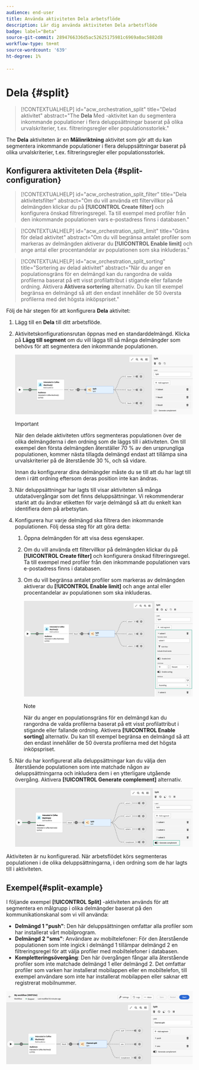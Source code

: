 ```yaml
---
audience: end-user
title: Använda aktiviteten Dela arbetsflöde
description: Lär dig använda aktiviteten Dela arbetsflöde
badge: label="Beta"
source-git-commit: 2894766336d5ac52625175981c6969a0ac5882d8
workflow-type: tm+mt
source-wordcount: '639'
ht-degree: 1%

---
```



# Dela {#split}

>[!CONTEXTUALHELP]
>id="acw_orchestration_split"
>title="Delad aktivitet"
>abstract="The **Dela** Med -aktivitet kan du segmentera inkommande populationer i flera deluppsättningar baserat på olika urvalskriterier, t.ex. filtreringsregler eller populationsstorlek."


The **Dela** aktiviteten är en **Målinriktning** aktivitet som gör att du kan segmentera inkommande populationer i flera deluppsättningar baserat på olika urvalskriterier, t.ex. filtreringsregler eller populationsstorlek.

## Konfigurera aktiviteten Dela {#split-configuration}

>[!CONTEXTUALHELP]
>id="acw_orchestration_split_filter"
>title="Dela aktivitetsfilter"
>abstract="Om du vill använda ett filtervillkor på delmängden klickar du på **[!UICONTROL Create filter]** och konfigurera önskad filtreringsregel. Ta till exempel med profiler från den inkommande populationen vars e-postadress finns i databasen."

>[!CONTEXTUALHELP]
>id="acw_orchestration_split_limit"
>title="Gräns för delad aktivitet"
>abstract="Om du vill begränsa antalet profiler som markeras av delmängden aktiverar du **[!UICONTROL Enable limit]** och ange antal eller procentandelar av populationen som ska inkluderas."


>[!CONTEXTUALHELP]
>id="acw_orchestration_split_sorting"
>title="Sortering av delad aktivitet"
>abstract="När du anger en populationsgräns för en delmängd kan du rangordna de valda profilerna baserat på ett visst profilattribut i stigande eller fallande ordning. Aktivera **Aktivera sortering** alternativ. Du kan till exempel begränsa en delmängd så att den endast innehåller de 50 översta profilerna med det högsta inköpspriset."


Följ de här stegen för att konfigurera **Dela** aktivitet:

1. Lägg till en **Dela** till ditt arbetsflöde.

1. Aktivitetskonfigurationsrutan öppnas med en standarddelmängd. Klicka på **Lägg till segment** om du vill lägga till så många delmängder som behövs för att segmentera den inkommande populationen.

   ![](../assets/workflow-split.png)

   >[!IMPORTANT]
   >
   >När den delade aktiviteten utförs segmenteras populationen över de olika delmängderna i den ordning som de läggs till i aktiviteten. Om till exempel den första delmängden återställer 70 % av den ursprungliga populationen, kommer nästa tillagda delmängd endast att tillämpa sina urvalskriterier på de återstående 30 %, och så vidare.
   >
   > Innan du konfigurerar dina delmängder måste du se till att du har lagt till dem i rätt ordning eftersom deras position inte kan ändras.

1. När deluppsättningar har lagts till visar aktiviteten så många utdataövergångar som det finns deluppsättningar. Vi rekommenderar starkt att du ändrar etiketten för varje delmängd så att du enkelt kan identifiera dem på arbetsytan.

1. Konfigurera hur varje delmängd ska filtrera den inkommande populationen. Följ dessa steg för att göra detta:

   1. Öppna delmängden för att visa dess egenskaper.

   1. Om du vill använda ett filtervillkor på delmängden klickar du på **[!UICONTROL Create filter]** och konfigurera önskad filtreringsregel. Ta till exempel med profiler från den inkommande populationen vars e-postadress finns i databasen.

   1. Om du vill begränsa antalet profiler som markeras av delmängden aktiverar du **[!UICONTROL Enable limit]** och ange antal eller procentandelar av populationen som ska inkluderas.

      ![](../assets/workflow-split-subset.png)


      >[!NOTE]
      >
      >När du anger en populationsgräns för en delmängd kan du rangordna de valda profilerna baserat på ett visst profilattribut i stigande eller fallande ordning. Aktivera **[!UICONTROL Enable sorting]** alternativ. Du kan till exempel begränsa en delmängd så att den endast innehåller de 50 översta profilerna med det högsta inköpspriset.


1. När du har konfigurerat alla deluppsättningar kan du välja den återstående populationen som inte matchade någon av deluppsättningarna och inkludera dem i en ytterligare utgående övergång. Aktivera **[!UICONTROL Generate complement]** alternativ.

   ![](../assets/workflow-split-complement.png)

Aktiviteten är nu konfigurerad. När arbetsflödet körs segmenteras populationen i de olika deluppsättningarna, i den ordning som de har lagts till i aktiviteten.

## Exempel{#split-example}

I följande exempel **[!UICONTROL Split]** -aktiviteten används för att segmentera en målgrupp i olika delmängder baserat på den kommunikationskanal som vi vill använda:

* **Delmängd 1 &quot;push&quot;**: Den här deluppsättningen omfattar alla profiler som har installerat vårt mobilprogram.
* **Delmängd 2 &quot;sms&quot;**: Användare av mobiltelefoner: För den återstående populationen som inte ingick i delmängd 1 tillämpar delmängd 2 en filtreringsregel för att välja profiler med mobiltelefoner i databasen.
* **Kompletteringsövergång**: Den här övergången fångar alla återstående profiler som inte matchade delmängd 1 eller delmängd 2. Det omfattar profiler som varken har installerat mobilappen eller en mobiltelefon, till exempel användare som inte har installerat mobilappen eller saknar ett registrerat mobilnummer.

![](../assets/workflow-split-example.png)
